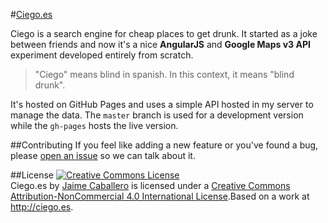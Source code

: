 #[Ciego.es](http://ciego.es)

Ciego is a search engine for cheap places to get drunk. It started as a joke between friends and now it's a nice **AngularJS** and **Google Maps v3 API** experiment developed entirely from scratch.

> "Ciego" means blind in spanish. In this context, it means "blind drunk".

It's hosted on GitHub Pages and uses a simple API hosted in my server to manage the data. The `master` branch is used for a development version while the `gh-pages` hosts the live version.


##Contributing
If you feel like adding a new feature or you've found a bug, please [open an issue](https://github.com/jaicab/Ciego.es/issues/new) so we can talk about it.


##License
<a rel="license" href="http://creativecommons.org/licenses/by-nc/4.0/"><img alt="Creative Commons License" style="border-width:0" src="http://i.creativecommons.org/l/by-nc/4.0/80x15.png" /></a><br /><span xmlns:dct="http://purl.org/dc/terms/" href="http://purl.org/dc/dcmitype/InteractiveResource" property="dct:title" rel="dct:type">Ciego.es</span> by <a xmlns:cc="http://creativecommons.org/ns#" href="http://jaicab.com" property="cc:attributionName" rel="cc:attributionURL">Jaime Caballero</a> is licensed under a <a rel="license" href="http://creativecommons.org/licenses/by-nc/4.0/">Creative Commons Attribution-NonCommercial 4.0 International License</a>.Based on a work at <a xmlns:dct="http://purl.org/dc/terms/" href="http://ciego.es" rel="dct:source">http://ciego.es</a>.